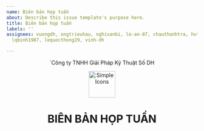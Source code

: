 ```yaml
---
name: Biên bản họp tuần
about: Describe this issue template's purpose here.
title: Biên bản họp tuần
labels: ''
assignees: vuongdh, ongtrieuhau, nghivanbi, le-an-87, chauthanhtra, hvtuan1987, minhduc2it,
  lqbinh1987, lequocthong29, vinh-dh

---
```


<div align="center">

`Công ty TNHH Giải Pháp Kỹ Thuật Số DH

</div>

<div align="center">
  <img src="https://raw.githubusercontent.com/dh-hos/dhg.hospitalprinter/main/Deploy_Tools/Logo.ico" alt="Simple Icons" width=70>
  <h1>BIÊN BẢN HỌP TUẦN</h1>  
</div>
